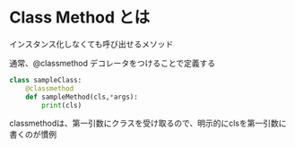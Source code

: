 # Class Method とは

インスタンス化しなくても呼び出せるメソッド

通常、@classmethod デコレータをつけることで定義する

```python
class sampleClass:
    @classmethod
    def sampleMethod(cls,*args):
        print(cls)
```

classmethodは、第一引数にクラスを受け取るので、明示的にclsを第一引数に書くのが慣例
